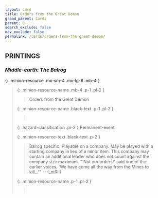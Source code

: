 ```yaml
---
layout: card
title: Orders from the Great Demon
grand_parent: Cards
parent: O
search_exclude: false
nav_exclude: false
permalink: /cards/orders-from-the-great-demon/
---
```


## PRINTINGS


### _Middle-earth: The Balrog_

{: .minion-resource .mx-sm-4 .mx-lg-8 .mb-4 }
> {: .minion-resource-name .mb-4 .p-1 .pl-2 }
> > <div class="hazard-mp"></div>
> > <div class="card-name">Orders from the Great Demon</div>
>
> {: .minion-resource-name .black-text .p-1 .pl-2 }
> > &nbsp;
>
> {: .hazard-classification .pr-2 }
> Permanent-event
>
> {: .minion-resource-text .black-text .p-2 }
> > Balrog specific. Playable on a company. May be played with a starting company in lieu of a minor item. This company may contain an additional leader who does not count against the company size maximum.  "'Not our orders!' said one of the earlier voices. 'We have come all the way from the Mines to kill...'" ---LotRIII 
> 
> {: .minion-resource-name .p-1 .pr-2 }
> > <div class="card-shield"></div>
> > <div class="card-corruption-white">&nbsp;</div>
